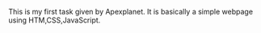 This is my first task given by Apexplanet.
It is basically a simple webpage using HTM,CSS,JavaScript.
